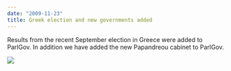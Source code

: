 ```yaml
---
date: "2009-11-23"
title: Greek election and new governments added
---
```


Results from the recent September election in Greece were added to ParlGov. In addition we have added the new Papandreou cabinet to ParlGov. 

![](/images/parliament-scotland.jpg)
